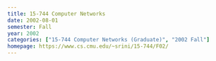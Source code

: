 ```yaml
---
title: 15-744 Computer Networks
date: 2002-08-01
semester: Fall
year: 2002
categories: ["15-744 Computer Networks (Graduate)", "2002 Fall"]
homepage: https://www.cs.cmu.edu/~srini/15-744/F02/
---
```


